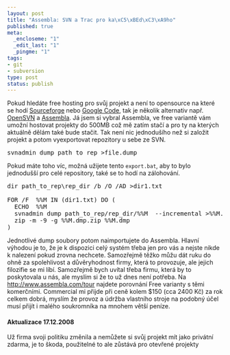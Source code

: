 ```yaml
--- 
layout: post
title: "Assembla: SVN a Trac pro ka\xC5\xBEd\xC3\xA9ho"
published: true
meta: 
  _encloseme: "1"
  _edit_last: "1"
  _pingme: "1"
tags: 
- git
- subversion
type: post
status: publish
---
```

Pokud hledáte free hosting pro svůj projekt a není to opensource na které se hodí <a href="http://sourceforge.net/">Sourceforge</a> nebo <a href="http://code.google.com/">Google Code</a>, tak je několik alternativ např. <a href="https://opensvn.csie.org/">OpenSVN</a> a <a href="http://www.assembla.com/">Assembla</a>. Já jsem si vybral Assembla, ve free variantě vám umožní hostovat projekty do 500MB což mě zatím stačí a pro ty na kterých aktuálně dělám také bude stačit. Tak není nic jednodušího než si založit projekt a potom vyexportovat repozitory u sebe ze SVN.
<pre>svnadmin dump path_to_rep &gt;file.dump</pre>
Pokud máte toho víc, možná užijete tento <code>export.bat</code>, aby to bylo jednodušší pro celé repository, také se to hodí na zálohování.
<pre>dir path_to_rep\rep_dir /b /O /AD &gt;dir1.txt

FOR /F  %%M IN (dir1.txt) DO (
  ECHO  %%M
  svnadmin dump path_to_rep/rep_dir/%%M  --incremental &gt;%%M.dmp
  zip -m -9 -g %%M.dmp.zip %%M.dmp
)</pre>
Jednotlivé dump soubory potom naimportujete do Assembla. Hlavní výhodou je to, že je k dispozici celý systém třeba jen pro vás a nejste nikde k nalezení pokud zrovna nechcete. Samozřejmě těžko můžu dát ruku do ohně za spolehlivost a důvěryhodnost firmy, která to provozuje, ale jejich filozifie se mi líbí. Samozřejmě bych uvítal třeba firmu, která by to poskytovala u nás, ale myslím si že to už dnes není potřeba. Na <a title="http://www.assembla.com/tour" href="http://www.assembla.com/tour">http://www.assembla.com/tour</a> najdete porovnání Free varianty s těmi komerčními. Commercial mi přijde při ceně kolem $150 (cca 2400 Kč) za rok celkem dobrá, myslím že provoz a údržba vlastního stroje na podobný účel musí přijít i malého soukromníka na mnohem větší peníze.

<h4>Aktualizace 17.12.2008</h4>
Už firma svoji politiku změnila a nemůžete si svůj projekt mít jako privátní zdarma, je to škoda, použitelné to ale zůstává pro otevřené projekty
